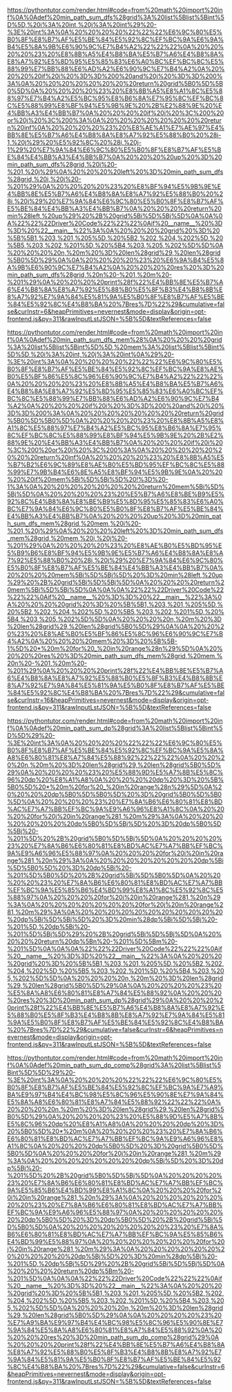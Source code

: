 <!--
    File: min_path_sum.md
    Created Time: 2024-01-05
    Author: Krahets (krahets@163.com)
--->

<!-- [file]{min_path_sum}-[class]{}-[func]{min_path_sum_dfs} -->
https://pythontutor.com/render.html#code=from%20math%20import%20inf%0A%0Adef%20min_path_sum_dfs%28grid%3A%20list%5Blist%5Bint%5D%5D,%20i%3A%20int,%20j%3A%20int%29%20-%3E%20int%3A%0A%20%20%20%20%22%22%22%E6%9C%80%E5%B0%8F%E8%B7%AF%E5%BE%84%E5%92%8C%EF%BC%9A%E6%9A%B4%E5%8A%9B%E6%90%9C%E7%B4%A2%22%22%22%0A%20%20%20%20%23%20%E8%8B%A5%E4%B8%BA%E5%B7%A6%E4%B8%8A%E8%A7%92%E5%8D%95%E5%85%83%E6%A0%BC%EF%BC%8C%E5%88%99%E7%BB%88%E6%AD%A2%E6%90%9C%E7%B4%A2%0A%20%20%20%20if%20i%20%3D%3D%200%20and%20j%20%3D%3D%200%3A%0A%20%20%20%20%20%20%20%20return%20grid%5B0%5D%5B0%5D%0A%20%20%20%20%23%20%E8%8B%A5%E8%A1%8C%E5%88%97%E7%B4%A2%E5%BC%95%E8%B6%8A%E7%95%8C%EF%BC%8C%E5%88%99%E8%BF%94%E5%9B%9E%20%2B%E2%88%9E%20%E4%BB%A3%E4%BB%B7%0A%20%20%20%20if%20i%20%3C%200%20or%20j%20%3C%200%3A%0A%20%20%20%20%20%20%20%20return%20inf%0A%20%20%20%20%23%20%E8%AE%A1%E7%AE%97%E4%BB%8E%E5%B7%A6%E4%B8%8A%E8%A7%92%E5%88%B0%20%28i-1,%20j%29%20%E5%92%8C%20%28i,%20j-1%29%20%E7%9A%84%E6%9C%80%E5%B0%8F%E8%B7%AF%E5%BE%84%E4%BB%A3%E4%BB%B7%0A%20%20%20%20up%20%3D%20min_path_sum_dfs%28grid,%20i%20-%201,%20j%29%0A%20%20%20%20left%20%3D%20min_path_sum_dfs%28grid,%20i,%20j%20-%201%29%0A%20%20%20%20%23%20%E8%BF%94%E5%9B%9E%E4%BB%8E%E5%B7%A6%E4%B8%8A%E8%A7%92%E5%88%B0%20%28i,%20j%29%20%E7%9A%84%E6%9C%80%E5%B0%8F%E8%B7%AF%E5%BE%84%E4%BB%A3%E4%BB%B7%0A%20%20%20%20return%20min%28left,%20up%29%20%2B%20grid%5Bi%5D%5Bj%5D%0A%0A%0A%22%22%22Driver%20Code%22%22%22%0Aif%20__name__%20%3D%3D%20%22__main__%22%3A%0A%20%20%20%20grid%20%3D%20%5B%5B1,%203,%201,%205%5D,%20%5B2,%202,%204,%202%5D,%20%5B5,%203,%202,%201%5D,%20%5B4,%203,%205,%202%5D%5D%0A%20%20%20%20n,%20m%20%3D%20len%28grid%29,%20len%28grid%5B0%5D%29%0A%0A%20%20%20%20%23%20%E6%9A%B4%E5%8A%9B%E6%90%9C%E7%B4%A2%0A%20%20%20%20res%20%3D%20min_path_sum_dfs%28grid,%20n%20-%201,%20m%20-%201%29%0A%20%20%20%20print%28f%22%E4%BB%8E%E5%B7%A6%E4%B8%8A%E8%A7%92%E5%88%B0%E5%8F%B3%E4%B8%8B%E8%A7%92%E7%9A%84%E5%81%9A%E5%B0%8F%E8%B7%AF%E5%BE%84%E5%92%8C%E4%B8%BA%20%7Bres%7D%22%29&cumulative=false&curInstr=6&heapPrimitives=nevernest&mode=display&origin=opt-frontend.js&py=311&rawInputLstJSON=%5B%5D&textReferences=false

<!-- [file]{min_path_sum}-[class]{}-[func]{min_path_sum_dfs_mem} -->
https://pythontutor.com/render.html#code=from%20math%20import%20inf%0A%0Adef%20min_path_sum_dfs_mem%28%0A%20%20%20%20grid%3A%20list%5Blist%5Bint%5D%5D,%20mem%3A%20list%5Blist%5Bint%5D%5D,%20i%3A%20int,%20j%3A%20int%0A%29%20-%3E%20int%3A%0A%20%20%20%20%22%22%22%E6%9C%80%E5%B0%8F%E8%B7%AF%E5%BE%84%E5%92%8C%EF%BC%9A%E8%AE%B0%E5%BF%86%E5%8C%96%E6%90%9C%E7%B4%A2%22%22%22%0A%20%20%20%20%23%20%E8%8B%A5%E4%B8%BA%E5%B7%A6%E4%B8%8A%E8%A7%92%E5%8D%95%E5%85%83%E6%A0%BC%EF%BC%8C%E5%88%99%E7%BB%88%E6%AD%A2%E6%90%9C%E7%B4%A2%0A%20%20%20%20if%20i%20%3D%3D%200%20and%20j%20%3D%3D%200%3A%0A%20%20%20%20%20%20%20%20return%20grid%5B0%5D%5B0%5D%0A%20%20%20%20%23%20%E8%8B%A5%E8%A1%8C%E5%88%97%E7%B4%A2%E5%BC%95%E8%B6%8A%E7%95%8C%EF%BC%8C%E5%88%99%E8%BF%94%E5%9B%9E%20%2B%E2%88%9E%20%E4%BB%A3%E4%BB%B7%0A%20%20%20%20if%20i%20%3C%200%20or%20j%20%3C%200%3A%0A%20%20%20%20%20%20%20%20return%20inf%0A%20%20%20%20%23%20%E8%8B%A5%E5%B7%B2%E6%9C%89%E8%AE%B0%E5%BD%95%EF%BC%8C%E5%88%99%E7%9B%B4%E6%8E%A5%E8%BF%94%E5%9B%9E%0A%20%20%20%20if%20mem%5Bi%5D%5Bj%5D%20!%3D%20-1%3A%0A%20%20%20%20%20%20%20%20return%20mem%5Bi%5D%5Bj%5D%0A%20%20%20%20%23%20%E5%B7%A6%E8%BE%B9%E5%92%8C%E4%B8%8A%E8%BE%B9%E5%8D%95%E5%85%83%E6%A0%BC%E7%9A%84%E6%9C%80%E5%B0%8F%E8%B7%AF%E5%BE%84%E4%BB%A3%E4%BB%B7%0A%20%20%20%20up%20%3D%20min_path_sum_dfs_mem%28grid,%20mem,%20i%20-%201,%20j%29%0A%20%20%20%20left%20%3D%20min_path_sum_dfs_mem%28grid,%20mem,%20i,%20j%20-%201%29%0A%20%20%20%20%23%20%E8%AE%B0%E5%BD%95%E5%B9%B6%E8%BF%94%E5%9B%9E%E5%B7%A6%E4%B8%8A%E8%A7%92%E5%88%B0%20%28i,%20j%29%20%E7%9A%84%E6%9C%80%E5%B0%8F%E8%B7%AF%E5%BE%84%E4%BB%A3%E4%BB%B7%0A%20%20%20%20mem%5Bi%5D%5Bj%5D%20%3D%20min%28left,%20up%29%20%2B%20grid%5Bi%5D%5Bj%5D%0A%20%20%20%20return%20mem%5Bi%5D%5Bj%5D%0A%0A%0A%22%22%22Driver%20Code%22%22%22%0Aif%20__name__%20%3D%3D%20%22__main__%22%3A%0A%20%20%20%20grid%20%3D%20%5B%5B1,%203,%201,%205%5D,%20%5B2,%202,%204,%202%5D,%20%5B5,%203,%202,%201%5D,%20%5B4,%203,%205,%202%5D%5D%0A%20%20%20%20n,%20m%20%3D%20len%28grid%29,%20len%28grid%5B0%5D%29%0A%0A%20%20%20%23%20%E8%AE%B0%E5%BF%86%E5%8C%96%E6%90%9C%E7%B4%A2%0A%20%20%20%20mem%20%3D%20%5B%5B-1%5D%20*%20m%20for%20_%20in%20range%28n%29%5D%0A%20%20%20%20res%20%3D%20min_path_sum_dfs_mem%28grid,%20mem,%20n%20-%201,%20m%20-%201%29%0A%20%20%20%20print%28f%22%E4%BB%8E%E5%B7%A6%E4%B8%8A%E8%A7%92%E5%88%B0%E5%8F%B3%E4%B8%8B%E8%A7%92%E7%9A%84%E5%81%9A%E5%B0%8F%E8%B7%AF%E5%BE%84%E5%92%8C%E4%B8%BA%20%7Bres%7D%22%29&cumulative=false&curInstr=16&heapPrimitives=nevernest&mode=display&origin=opt-frontend.js&py=311&rawInputLstJSON=%5B%5D&textReferences=false

<!-- [file]{min_path_sum}-[class]{}-[func]{min_path_sum_dp} -->
https://pythontutor.com/render.html#code=from%20math%20import%20inf%0A%0Adef%20min_path_sum_dp%28grid%3A%20list%5Blist%5Bint%5D%5D%29%20-%3E%20int%3A%0A%20%20%20%20%22%22%22%E6%9C%80%E5%B0%8F%E8%B7%AF%E5%BE%84%E5%92%8C%EF%BC%9A%E5%8A%A8%E6%80%81%E8%A7%84%E5%88%92%22%22%22%0A%20%20%20%20n,%20m%20%3D%20len%28grid%29,%20len%28grid%5B0%5D%29%0A%20%20%20%20%23%20%E5%88%9D%E5%A7%8B%E5%8C%96%20dp%20%E8%A1%A8%0A%20%20%20%20dp%20%3D%20%5B%5B0%5D%20*%20m%20for%20_%20in%20range%28n%29%5D%0A%20%20%20%20dp%5B0%5D%5B0%5D%20%3D%20grid%5B0%5D%5B0%5D%0A%20%20%20%20%23%20%E7%8A%B6%E6%80%81%E8%BD%AC%E7%A7%BB%EF%BC%9A%E9%A6%96%E8%A1%8C%0A%20%20%20%20for%20j%20in%20range%281,%20m%29%3A%0A%20%20%20%20%20%20%20%20dp%5B0%5D%5Bj%5D%20%3D%20dp%5B0%5D%5Bj%20-%201%5D%20%2B%20grid%5B0%5D%5Bj%5D%0A%20%20%20%20%23%20%E7%8A%B6%E6%80%81%E8%BD%AC%E7%A7%BB%EF%BC%9A%E9%A6%96%E5%88%97%0A%20%20%20%20for%20i%20in%20range%281,%20n%29%3A%0A%20%20%20%20%20%20%20%20dp%5Bi%5D%5B0%5D%20%3D%20dp%5Bi%20-%201%5D%5B0%5D%20%2B%20grid%5Bi%5D%5B0%5D%0A%20%20%20%20%23%20%E7%8A%B6%E6%80%81%E8%BD%AC%E7%A7%BB%EF%BC%9A%E5%85%B6%E4%BD%99%E8%A1%8C%E5%92%8C%E5%88%97%0A%20%20%20%20for%20i%20in%20range%281,%20n%29%3A%0A%20%20%20%20%20%20%20%20for%20j%20in%20range%281,%20m%29%3A%0A%20%20%20%20%20%20%20%20%20%20%20%20dp%5Bi%5D%5Bj%5D%20%3D%20min%28dp%5Bi%5D%5Bj%20-%201%5D,%20dp%5Bi%20-%201%5D%5Bj%5D%29%20%2B%20grid%5Bi%5D%5Bj%5D%0A%20%20%20%20return%20dp%5Bn%20-%201%5D%5Bm%20-%201%5D%0A%0A%0A%22%22%22Driver%20Code%22%22%22%0Aif%20__name__%20%3D%3D%20%22__main__%22%3A%0A%20%20%20%20grid%20%3D%20%5B%5B1,%203,%201,%205%5D,%20%5B2,%202,%204,%202%5D,%20%5B5,%203,%202,%201%5D,%20%5B4,%203,%205,%202%5D%5D%0A%20%20%20%20n,%20m%20%3D%20len%28grid%29,%20len%28grid%5B0%5D%29%0A%0A%20%20%20%20%23%20%E5%8A%A8%E6%80%81%E8%A7%84%E5%88%92%0A%20%20%20%20res%20%3D%20min_path_sum_dp%28grid%29%0A%20%20%20%20print%28f%22%E4%BB%8E%E5%B7%A6%E4%B8%8A%E8%A7%92%E5%88%B0%E5%8F%B3%E4%B8%8B%E8%A7%92%E7%9A%84%E5%81%9A%E5%B0%8F%E8%B7%AF%E5%BE%84%E5%92%8C%E4%B8%BA%20%7Bres%7D%22%29&cumulative=false&curInstr=6&heapPrimitives=nevernest&mode=display&origin=opt-frontend.js&py=311&rawInputLstJSON=%5B%5D&textReferences=false

<!-- [file]{min_path_sum}-[class]{}-[func]{min_path_sum_dp_comp} -->
https://pythontutor.com/render.html#code=from%20math%20import%20inf%0A%0Adef%20min_path_sum_dp_comp%28grid%3A%20list%5Blist%5Bint%5D%5D%29%20-%3E%20int%3A%0A%20%20%20%20%22%22%22%E6%9C%80%E5%B0%8F%E8%B7%AF%E5%BE%84%E5%92%8C%EF%BC%9A%E7%A9%BA%E9%97%B4%E4%BC%98%E5%8C%96%E5%90%8E%E7%9A%84%E5%8A%A8%E6%80%81%E8%A7%84%E5%88%92%22%22%22%0A%20%20%20%20n,%20m%20%3D%20len%28grid%29,%20len%28grid%5B0%5D%29%0A%20%20%20%20%23%20%E5%88%9D%E5%A7%8B%E5%8C%96%20dp%20%E8%A1%A8%0A%20%20%20%20dp%20%3D%20%5B0%5D%20*%20m%0A%20%20%20%20%23%20%E7%8A%B6%E6%80%81%E8%BD%AC%E7%A7%BB%EF%BC%9A%E9%A6%96%E8%A1%8C%0A%20%20%20%20dp%5B0%5D%20%3D%20grid%5B0%5D%5B0%5D%0A%20%20%20%20for%20j%20in%20range%281,%20m%29%3A%0A%20%20%20%20%20%20%20%20dp%5Bj%5D%20%3D%20dp%5Bj%20-%201%5D%20%2B%20grid%5B0%5D%5Bj%5D%0A%20%20%20%20%23%20%E7%8A%B6%E6%80%81%E8%BD%AC%E7%A7%BB%EF%BC%9A%E5%85%B6%E4%BD%99%E8%A1%8C%0A%20%20%20%20for%20i%20in%20range%281,%20n%29%3A%0A%20%20%20%20%20%20%20%20%23%20%E7%8A%B6%E6%80%81%E8%BD%AC%E7%A7%BB%EF%BC%9A%E9%A6%96%E5%88%97%0A%20%20%20%20%20%20%20%20dp%5B0%5D%20%3D%20dp%5B0%5D%20%2B%20grid%5Bi%5D%5B0%5D%0A%20%20%20%20%20%20%20%20%23%20%E7%8A%B6%E6%80%81%E8%BD%AC%E7%A7%BB%EF%BC%9A%E5%85%B6%E4%BD%99%E5%88%97%0A%20%20%20%20%20%20%20%20for%20j%20in%20range%281,%20m%29%3A%0A%20%20%20%20%20%20%20%20%20%20%20%20dp%5Bj%5D%20%3D%20min%28dp%5Bj%20-%201%5D,%20dp%5Bj%5D%29%20%2B%20grid%5Bi%5D%5Bj%5D%0A%20%20%20%20return%20dp%5Bm%20-%201%5D%0A%0A%0A%22%22%22Driver%20Code%22%22%22%0Aif%20__name__%20%3D%3D%20%22__main__%22%3A%0A%20%20%20%20grid%20%3D%20%5B%5B1,%203,%201,%205%5D,%20%5B2,%202,%204,%202%5D,%20%5B5,%203,%202,%201%5D,%20%5B4,%203,%205,%202%5D%5D%0A%20%20%20%20n,%20m%20%3D%20len%28grid%29,%20len%28grid%5B0%5D%29%0A%0A%20%20%20%20%23%20%E7%A9%BA%E9%97%B4%E4%BC%98%E5%8C%96%E5%90%8E%E7%9A%84%E5%8A%A8%E6%80%81%E8%A7%84%E5%88%92%0A%20%20%20%20res%20%3D%20min_path_sum_dp_comp%28grid%29%0A%20%20%20%20print%28f%22%E4%BB%8E%E5%B7%A6%E4%B8%8A%E8%A7%92%E5%88%B0%E5%8F%B3%E4%B8%8B%E8%A7%92%E7%9A%84%E5%81%9A%E5%B0%8F%E8%B7%AF%E5%BE%84%E5%92%8C%E4%B8%BA%20%7Bres%7D%22%29&cumulative=false&curInstr=6&heapPrimitives=nevernest&mode=display&origin=opt-frontend.js&py=311&rawInputLstJSON=%5B%5D&textReferences=false
